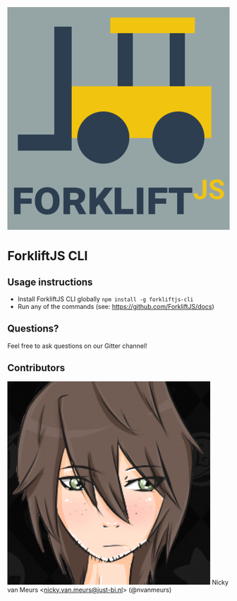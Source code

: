 ![ForkliftJS](https://github.com/ForkliftJS/docs/raw/master/images/logos/logo.png)
# ForkliftJS CLI

## Usage instructions
* Install ForkliftJS CLI globally `npm install -g forkliftjs-cli`
* Run any of the commands (see: https://github.com/ForkliftJS/docs)

## Questions?
Feel free to ask questions on our Gitter channel!

## Contributors
![nvanmeurs](https://github.com/ForkliftJS/docs/raw/master/images/contributors/nvanmeurs.png)
Nicky van Meurs \<nicky.van.meurs@just-bi.nl\> (@nvanmeurs)
